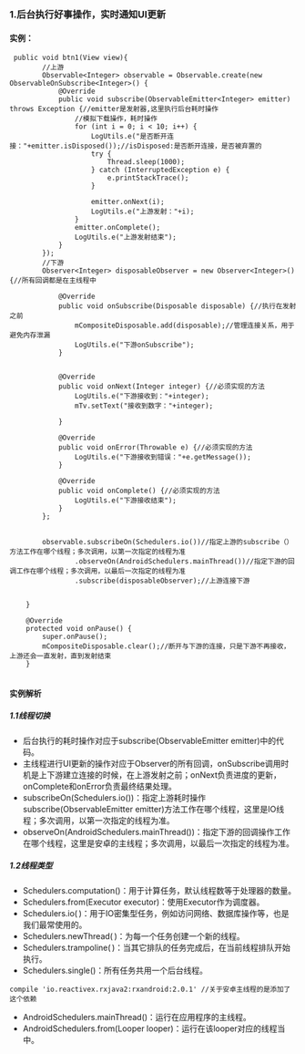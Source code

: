 ### **1.后台执行好事操作，实时通知UI更新**

#### 实例：
```
 public void btn1(View view){
        //上游
        Observable<Integer> observable = Observable.create(new ObservableOnSubscribe<Integer>() {
            @Override
            public void subscribe(ObservableEmitter<Integer> emitter) throws Exception {//emitter是发射器,这里执行后台耗时操作
                //模拟下载操作，耗时操作
                for (int i = 0; i < 10; i++) {
                    LogUtils.e("是否断开连接："+emitter.isDisposed());//isDisposed:是否断开连接，是否被弃置的
                    try {
                        Thread.sleep(1000);
                    } catch (InterruptedException e) {
                        e.printStackTrace();
                    }

                    emitter.onNext(i);
                    LogUtils.e("上游发射："+i);
                }
                emitter.onComplete();
                LogUtils.e("上游发射结束");
            }
        });
        //下游
        Observer<Integer> disposableObserver = new Observer<Integer>() {//所有回调都是在主线程中

            @Override
            public void onSubscribe(Disposable disposable) {//执行在发射之前
                mCompositeDisposable.add(disposable);//管理连接关系，用于避免内存泄漏
                LogUtils.e("下游onSubscribe");
            }


            @Override
            public void onNext(Integer integer) {//必须实现的方法
                LogUtils.e("下游接收到："+integer);
                mTv.setText("接收到数字："+integer);

            }

            @Override
            public void onError(Throwable e) {//必须实现的方法
                LogUtils.e("下游接收到错误："+e.getMessage());
            }

            @Override
            public void onComplete() {//必须实现的方法
                LogUtils.e("下游接收结束");
            }
        };


        observable.subscribeOn(Schedulers.io())//指定上游的subscribe（）方法工作在哪个线程；多次调用，以第一次指定的线程为准
                .observeOn(AndroidSchedulers.mainThread())//指定下游的回调工作在哪个线程；多次调用，以最后一次指定的线程为准
                .subscribe(disposableObserver);//上游连接下游


    }

    @Override
    protected void onPause() {
        super.onPause();
        mCompositeDisposable.clear();//断开与下游的连接，只是下游不再接收，上游还会一直发射，直到发射结束
    }


```

#### 实例解析

 ##### 1.1线程切换
 
 * 后台执行的耗时操作对应于subscribe(ObservableEmitter<Integer> emitter)中的代码。
 * 主线程进行UI更新的操作对应于Observer的所有回调，onSubscribe调用时机是上下游建立连接的时候，在上游发射之前；onNext负责进度的更新，onComplete和onError负责最终结果处理。
 * subscribeOn(Schedulers.io())：指定上游耗时操作subscribe(ObservableEmitter<Integer> emitter)方法工作在哪个线程，这里是IO线程；多次调用，以第一次指定的线程为准。
 * observeOn(AndroidSchedulers.mainThread())：指定下游的回调操作工作在哪个线程，这里是安卓的主线程；多次调用，以最后一次指定的线程为准。

 ##### 1.2线程类型
* Schedulers.computation()：用于计算任务，默认线程数等于处理器的数量。
* Schedulers.from(Executor executor)：使用Executor作为调度器。
* Schedulers.io( )：用于IO密集型任务，例如访问网络、数据库操作等，也是我们最常使用的。
* Schedulers.newThread( )：为每一个任务创建一个新的线程。
* Schedulers.trampoline( )：当其它排队的任务完成后，在当前线程排队开始执行。
* Schedulers.single()：所有任务共用一个后台线程。
```
compile 'io.reactivex.rxjava2:rxandroid:2.0.1' //关于安卓主线程的是添加了这个依赖
```
* AndroidSchedulers.mainThread()：运行在应用程序的主线程。
* AndroidSchedulers.from(Looper looper)：运行在该looper对应的线程当中。
 



